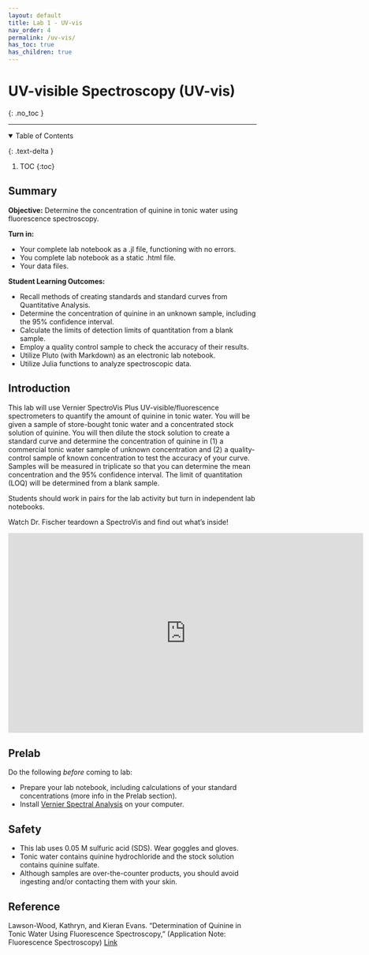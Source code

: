 ```yaml
---
layout: default
title: Lab 1 - UV-vis
nav_order: 4
permalink: /uv-vis/
has_toc: true
has_children: true
---
```


# UV-visible Spectroscopy (UV-vis)
{: .no_toc  }

----

<details open markdown="block">
  <summary>
  Table of Contents
  </summary>

  {: .text-delta }
1. TOC
{:toc}
</details>

## Summary

**Objective:**
Determine the concentration of quinine in tonic water using fluorescence spectroscopy.

**Turn in:**
  - Your complete lab notebook as a .jl file, functioning with no errors.
  - You complete lab notebook as a static .html file.
  - Your data files.

**Student Learning Outcomes:**
  - Recall methods of creating standards and standard curves from Quantitative Analysis.
  - Determine the concentration of quinine in an unknown sample, including the 95% confidence interval.
  - Calculate the limits of detection limits of quantitation from a blank sample.
  - Employ a quality control sample to check the accuracy of their results.
  - Utilize Pluto (with Markdown) as an electronic lab notebook.
  - Utilize Julia functions to analyze spectroscopic data.

## Introduction

This lab will use Vernier SpectroVis Plus UV-visible/fluorescence spectrometers to quantify the amount of quinine in tonic water. You will be given a sample of store-bought tonic water and a concentrated stock solution of quinine. You will then dilute the stock solution to create a standard curve and determine the concentration of quinine in (1) a commercial tonic water sample of unknown concentration and (2) a quality-control sample of known concentration to test the accuracy of your curve. Samples will be measured in triplicate so that you can determine the mean concentration and the 95% confidence interval.  The limit of quantitation (LOQ) will be determined from a blank sample.

Students should work in pairs for the lab activity but turn in independent lab notebooks.

Watch Dr. Fischer teardown a SpectroVis and find out what’s inside!

<iframe src="https://wcu.hosted.panopto.com/Panopto/Pages/Embed.aspx?id=50136d4d-483b-4065-9fa2-ac2a00df6b01&amp;autoplay=false&amp;offerviewer=true&amp;showtitle=true&amp;showbrand=false&amp;start=0&amp;interactivity=all" height="405" width="720" frameBorder="0" style="border: 0px solid #464646; display: block; margin: auto;" allowfullscreen allow="autoplay">
</iframe>

## Prelab

Do the following *before* coming to lab:

- Prepare your lab notebook, including calculations of your standard concentrations (more info in the Prelab section).
- Install [Vernier Spectral Analysis](https://www.vernier.com/product/spectral-analysis/) on your computer.

## Safety

- This lab uses 0.05 M sulfuric acid (SDS). Wear goggles and gloves.
- Tonic water contains quinine hydrochloride and the stock solution contains quinine sulfate.
- Although samples are over-the-counter products, you should avoid ingesting and/or contacting them with your skin.

## Reference

Lawson-Wood, Kathryn, and Kieran Evans. “Determination of Quinine in Tonic Water Using Fluorescence Spectroscopy,” (Application Note: Fluorescence Spectroscopy) [Link](https://www.perkinelmer.com/lab-solutions/resources/docs/APP_Quinine_in_Tonic_Water_014133_01.pdf)
